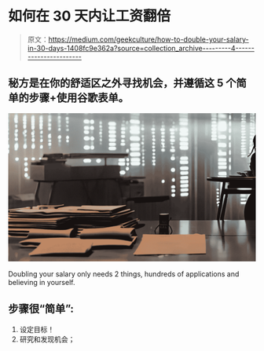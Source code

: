 # 如何在 30 天内让工资翻倍

> 原文：<https://medium.com/geekculture/how-to-double-your-salary-in-30-days-1408fc9e362a?source=collection_archive---------4----------------------->

## 秘方是在你的舒适区之外寻找机会，并遵循这 5 个简单的步骤+使用谷歌表单。

![](img/67321b3c447048e26d61f8d64d0a24a9.png)

Doubling your salary only needs 2 things, hundreds of applications and believing in yourself.

## **步骤很“简单”:**

1.  设定目标！
2.  研究和发现机会；